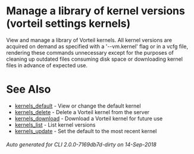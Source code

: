 # Manage a library of kernel versions (vorteil settings kernels)

View and manage a library of Vorteil kernels. All kernel versions are acquired
on demand as specified with a '--vm.kernel' flag or in a vcfg file, rendering
these commands unnecessary except for the purposes of cleaning up outdated files
consuming disk space or downloading kernel files in advance of expected use.

# See Also

* [kernels_default](../kernels_default)	 - View or change the default kernel
* [kernels_delete](../kernels_delete)	 - Delete a Vorteil kernel from the server
* [kernels_download](../kernels_download)	 - Download a Vorteil kernel for future use
* [kernels_list](../kernels_list)	 - List kernel versions
* [kernels_update](../kernels_update)	 - Set the default to the most recent kernel

###### Auto generated for CLI 2.0.0-7169db7d-dirty on 14-Sep-2018
